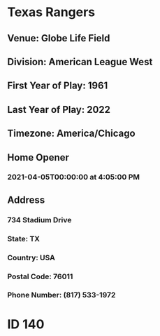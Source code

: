 # Texas Rangers
## Venue: Globe Life Field
## Division: American League West
## First Year of Play: 1961
## Last Year of Play: 2022
## Timezone: America/Chicago
## Home Opener
### 2021-04-05T00:00:00 at 4:05:00 PM
## Address
### 734 Stadium Drive
### State: TX
### Country: USA
### Postal Code: 76011
### Phone Number: (817) 533-1972
# ID 140